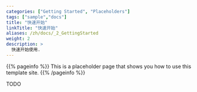 ```yaml
---
categories: ["Getting Started", "Placeholders"]
tags: ["sample","docs"] 
title: "快速开始"
linkTitle: "快速开始"
aliases: /zh/docs/_2_GettingStarted
weight: 2
description: >
  快速开始使用.
---
```


{{% pageinfo %}}
This is a placeholder page that shows you how to use this template site.
{{% /pageinfo %}}

TODO